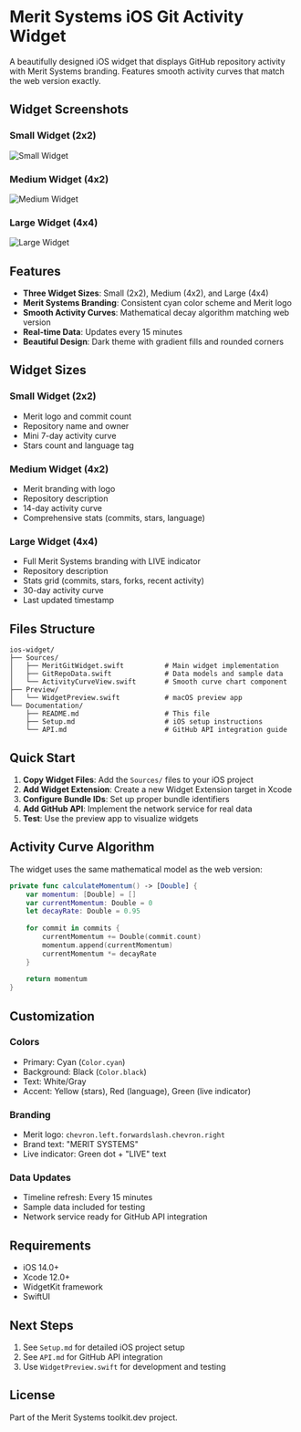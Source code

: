 # Merit Systems iOS Git Activity Widget

A beautifully designed iOS widget that displays GitHub repository activity with Merit Systems branding. Features smooth activity curves that match the web version exactly.

## Widget Screenshots

### Small Widget (2x2)
![Small Widget](https://github.com/user-attachments/assets/small-widget-preview.png)

### Medium Widget (4x2)
![Medium Widget](https://github.com/user-attachments/assets/medium-widget-preview.png)

### Large Widget (4x4)
![Large Widget](https://github.com/user-attachments/assets/large-widget-preview.png)

## Features

- **Three Widget Sizes**: Small (2x2), Medium (4x2), and Large (4x4)
- **Merit Systems Branding**: Consistent cyan color scheme and Merit logo
- **Smooth Activity Curves**: Mathematical decay algorithm matching web version
- **Real-time Data**: Updates every 15 minutes
- **Beautiful Design**: Dark theme with gradient fills and rounded corners

## Widget Sizes

### Small Widget (2x2)
- Merit logo and commit count
- Repository name and owner
- Mini 7-day activity curve
- Stars count and language tag

### Medium Widget (4x2)
- Merit branding with logo
- Repository description
- 14-day activity curve
- Comprehensive stats (commits, stars, language)

### Large Widget (4x4)
- Full Merit Systems branding with LIVE indicator
- Repository description
- Stats grid (commits, stars, forks, recent activity)
- 30-day activity curve
- Last updated timestamp

## Files Structure

```
ios-widget/
├── Sources/
│   ├── MeritGitWidget.swift          # Main widget implementation
│   ├── GitRepoData.swift             # Data models and sample data
│   └── ActivityCurveView.swift       # Smooth curve chart component
├── Preview/
│   └── WidgetPreview.swift           # macOS preview app
└── Documentation/
    ├── README.md                     # This file
    ├── Setup.md                      # iOS setup instructions
    └── API.md                        # GitHub API integration guide
```

## Quick Start

1. **Copy Widget Files**: Add the `Sources/` files to your iOS project
2. **Add Widget Extension**: Create a new Widget Extension target in Xcode
3. **Configure Bundle IDs**: Set up proper bundle identifiers
4. **Add GitHub API**: Implement the network service for real data
5. **Test**: Use the preview app to visualize widgets

## Activity Curve Algorithm

The widget uses the same mathematical model as the web version:

```swift
private func calculateMomentum() -> [Double] {
    var momentum: [Double] = []
    var currentMomentum: Double = 0
    let decayRate: Double = 0.95
    
    for commit in commits {
        currentMomentum += Double(commit.count)
        momentum.append(currentMomentum)
        currentMomentum *= decayRate
    }
    
    return momentum
}
```

## Customization

### Colors
- Primary: Cyan (`Color.cyan`)
- Background: Black (`Color.black`)
- Text: White/Gray
- Accent: Yellow (stars), Red (language), Green (live indicator)

### Branding
- Merit logo: `chevron.left.forwardslash.chevron.right`
- Brand text: "MERIT SYSTEMS"
- Live indicator: Green dot + "LIVE" text

### Data Updates
- Timeline refresh: Every 15 minutes
- Sample data included for testing
- Network service ready for GitHub API integration

## Requirements

- iOS 14.0+
- Xcode 12.0+
- WidgetKit framework
- SwiftUI

## Next Steps

1. See `Setup.md` for detailed iOS project setup
2. See `API.md` for GitHub API integration
3. Use `WidgetPreview.swift` for development and testing

## License

Part of the Merit Systems toolkit.dev project. 
